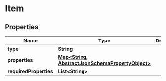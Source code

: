 

# Item

## Properties

Name | Type | Description | Notes
------------ | ------------- | ------------- | -------------
**type** | **String** |  |  [optional]
**properties** | [**Map&lt;String, AbstractJsonSchemaPropertyObject&gt;**](AbstractJsonSchemaPropertyObject.md) |  |  [optional]
**requiredProperties** | **List&lt;String&gt;** |  |  [optional]



